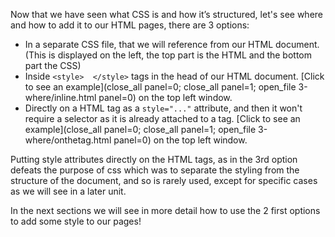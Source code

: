 Now that we have seen what CSS is and how it’s structured, let's see where and how to add it to our HTML pages, there are 3 options:

* In a separate CSS file, that we will reference from our HTML document.
  (This is displayed on the left, the top part is the HTML and the bottom part the CSS)
* Inside `<style>  </style>` tags in the head of our HTML document. [Click to see an example](close_all panel=0; close_all panel=1; open_file 3-where/inline.html panel=0) on the top left window.
* Directly on a HTML tag as a `style="..."` attribute, and then it won't require a selector as it is already attached to a tag. [Click to see an example](close_all panel=0; close_all panel=1; open_file 3-where/onthetag.html panel=0) on the top left window.

Putting style attributes directly on the HTML tags, as in the 3rd option defeats the purpose of css which was to separate the styling from the structure of the document, and so is rarely used, except for specific cases as we will see in a later unit.

In the next sections we will see in more detail how to use the 2 first options to add some style to our pages!
